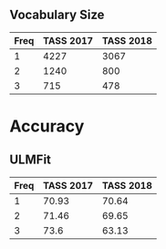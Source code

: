 ## Vocabulary Size

| Freq     | TASS 2017 | TASS 2018   |
| -------- | --------- | ----------- |
| 1        | 4227      | 3067        | 
| 2        | 1240      | 800         |
| 3        | 715       | 478         |

# Accuracy

## ULMFit

| Freq     | TASS 2017 | TASS 2018 |
| -------- | --------- | --------- |
| 1        | 70.93     | 70.64     | 
| 2        | 71.46     | 69.65     | 
| 3        | 73.6      | 63.13     | 